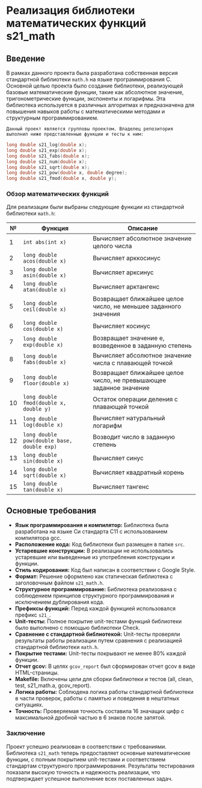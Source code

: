 # Реализация библиотеки математических функций s21_math

## Введение

В рамках данного проекта была разработана собственная версия стандартной библиотеки `math.h` на языке программирования С. Основной целью проекта было создание библиотеки, реализующей базовые математические функции, такие как абсолютное значение, тригонометрические функции, экспоненты и логарифмы. Эта библиотека используется в различных алгоритмах и предназначена для повышения навыков работы с математическими методами и структурным программированием.

`Данный проект является групповы проектом. Владелец репозитория выполнил ниже представленные функции и тесты к ним:`

```c
long double s21_log(double x);
long double s21_exp(double x);
long double s21_fabs(double x);
long double s21_num(double x);
long double s21_sqrt(double x);
long double s21_pow(double x, double degree);
long double s21_fmod(double x, double y);
```

### Обзор математических функций

Для реализации были выбраны следующие функции из стандартной библиотеки `math.h`:

| №  | Функция          | Описание                                               |
|----|------------------|--------------------------------------------------------|
| 1  | `int abs(int x)` | Вычисляет абсолютное значение целого числа            |
| 2  | `long double acos(double x)` | Вычисляет арккосинус                              |
| 3  | `long double asin(double x)` | Вычисляет арксинус                                |
| 4  | `long double atan(double x)` | Вычисляет арктангенс                              |
| 5  | `long double ceil(double x)` | Возвращает ближайшее целое число, не меньшее заданного значения |
| 6  | `long double cos(double x)`  | Вычисляет косинус                                 |
| 7  | `long double exp(double x)`  | Возвращает значение e, возведенное в заданную степень |
| 8  | `long double fabs(double x)` | Вычисляет абсолютное значение числа с плавающей точкой |
| 9  | `long double floor(double x)` | Возвращает ближайшее целое число, не превышающее заданное значение |
| 10 | `long double fmod(double x, double y)` | Остаток операции деления с плавающей точкой |
| 11 | `long double log(double x)` | Вычисляет натуральный логарифм                     |
| 12 | `long double pow(double base, double exp)` | Возводит число в заданную степень               |
| 13 | `long double sin(double x)` | Вычисляет синус                                     |
| 14 | `long double sqrt(double x)` | Вычисляет квадратный корень                         |
| 15 | `long double tan(double x)` | Вычисляет тангенс                                   |

## Основные требования

- **Язык программирования и компилятор:** Библиотека была разработана на языке Си стандарта C11 с использованием компилятора gcc.
- **Расположение кода:** Код библиотеки был размещен в папке `src`.
- **Устаревшие конструкции:** В реализации не использовались устаревшие или выведенные из употребления конструкции и функции.
- **Стиль кодирования:** Код был написан в соответствии с Google Style.
- **Формат:** Решение оформлено как статическая библиотека с заголовочным файлом `s21_math.h`.
- **Структурное программирование:** Библиотека реализована с соблюдением принципов структурного программирования и исключением дублирования кода.
- **Префиксы функций:** Перед каждой функцией использовался префикс `s21_`.
- **Unit-тесты:** Полное покрытие unit-тестами функций библиотеки было выполнено с помощью библиотеки Check.
- **Сравнение с стандартной библиотекой:** Unit-тесты проверяли результаты работы реализации путем сравнения с реализацией стандартной библиотеки `math.h`.
- **Покрытие тестами:** Unit-тесты покрывают не менее 80% каждой функции.
- **Отчет gcov:** В целях `gcov_report` был сформирован отчет gcov в виде HTML-страницы.
- **Makefile:** Включены цели для сборки библиотеки и тестов (all, clean, test, s21_math.a, gcov_report).
- **Логика работы:** Соблюдена логика работы стандартной библиотеки в части проверок, работы с памятью и поведения в нештатных ситуациях.
- **Точность:** Проверяемая точность составила 16 значащих цифр с максимальной дробной частью в 6 знаков после запятой.

### Заключение

Проект успешно реализован в соответствии с требованиями. Библиотека `s21_math` теперь предоставляет основные математические функции, с полным покрытием unit-тестами и соответствием стандартам структурного программирования. Результаты тестирования показали высокую точность и надежность реализации, что подтверждает успешное выполнение всех поставленных задач.

